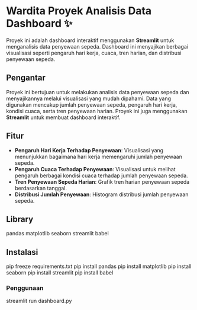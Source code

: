 # Wardita Proyek Analisis Data Dashboard :sparkles:

Proyek ini adalah dashboard interaktif menggunakan **Streamlit** untuk menganalisis data penyewaan sepeda. Dashboard ini menyajikan berbagai visualisasi seperti pengaruh hari kerja, cuaca, tren harian, dan distribusi penyewaan sepeda.

## Pengantar

Proyek ini bertujuan untuk melakukan analisis data penyewaan sepeda dan menyajikannya melalui visualisasi yang mudah dipahami. Data yang digunakan mencakup jumlah penyewaan sepeda, pengaruh hari kerja, kondisi cuaca, serta tren penyewaan harian. Proyek ini juga menggunakan **Streamlit** untuk membuat dashboard interaktif.

## Fitur

- **Pengaruh Hari Kerja Terhadap Penyewaan**: Visualisasi yang menunjukkan bagaimana hari kerja memengaruhi jumlah penyewaan sepeda.
- **Pengaruh Cuaca Terhadap Penyewaan**: Visualisasi untuk melihat pengaruh berbagai kondisi cuaca terhadap jumlah penyewaan sepeda.
- **Tren Penyewaan Sepeda Harian**: Grafik tren harian penyewaan sepeda berdasarkan tanggal.
- **Distribusi Jumlah Penyewaan**: Histogram distribusi jumlah penyewaan sepeda.

## Library 
pandas
matplotlib
seaborn
streamlit
babel

## Instalasi
pip freeze requirements.txt
pip install pandas
pip install matplotlib
pip install seaborn
pip install streamlit
pip install babel

### Penggunaan
streamlit run dashboard.py
